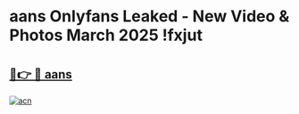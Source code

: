 # aans Onlyfans Leaked - New Video & Photos March 2025 !fxjut

# <h2><a href="https://h6k5fx.iuczelnia.edu.pl?title=aans&ref=fxjut">🔗👉 🔴 aans</a></h2>

[![acn](https://github.com/user-attachments/assets/0f9c940e-d8b0-45ae-aac7-cd30a18b3e1c)](https://h6k5fx.iuczelnia.edu.pl?title=aans&ref=fxjut)

